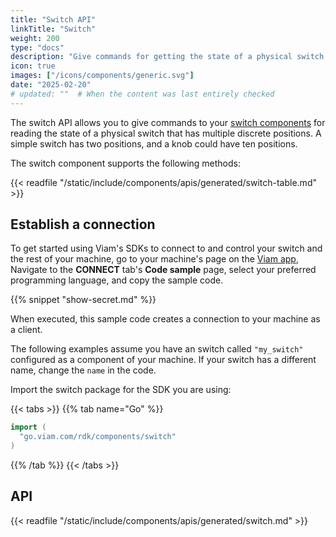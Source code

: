 ```yaml
---
title: "Switch API"
linkTitle: "Switch"
weight: 200
type: "docs"
description: "Give commands for getting the state of a physical switch."
icon: true
images: ["/icons/components/generic.svg"]
date: "2025-02-20"
# updated: ""  # When the content was last entirely checked
---
```


The switch API allows you to give commands to your [switch components](/operate/reference/components/switch/) for reading the state of a physical switch that has multiple discrete positions.
A simple switch has two positions, and a knob could have ten positions.

The switch component supports the following methods:

{{< readfile "/static/include/components/apis/generated/switch-table.md" >}}

## Establish a connection

To get started using Viam's SDKs to connect to and control your switch and the rest of your machine, go to your machine's page on the [Viam app](https://app.viam.com),
Navigate to the **CONNECT** tab's **Code sample** page, select your preferred programming language, and copy the sample code.

{{% snippet "show-secret.md" %}}

When executed, this sample code creates a connection to your machine as a client.

The following examples assume you have an switch called `"my_switch"` configured as a component of your machine.
If your switch has a different name, change the `name` in the code.

Import the switch package for the SDK you are using:

{{< tabs >}}
{{% tab name="Go" %}}

```go
import (
  "go.viam.com/rdk/components/switch"
)
```

{{% /tab %}}
{{< /tabs >}}

## API

{{< readfile "/static/include/components/apis/generated/switch.md" >}}
